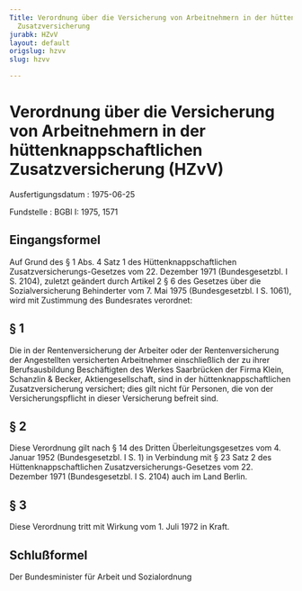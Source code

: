 ```yaml
---
Title: Verordnung über die Versicherung von Arbeitnehmern in der hüttenknappschaftlichen
  Zusatzversicherung
jurabk: HZvV
layout: default
origslug: hzvv
slug: hzvv

---
```


# Verordnung über die Versicherung von Arbeitnehmern in der hüttenknappschaftlichen Zusatzversicherung (HZvV)

Ausfertigungsdatum
:   1975-06-25

Fundstelle
:   BGBl I: 1975, 1571



## Eingangsformel

Auf Grund des § 1 Abs. 4 Satz 1 des Hüttenknappschaftlichen
Zusatzversicherungs-Gesetzes vom 22. Dezember 1971 (Bundesgesetzbl. I
S. 2104), zuletzt geändert durch Artikel 2 § 6 des Gesetzes über die
Sozialversicherung Behinderter vom 7. Mai 1975 (Bundesgesetzbl. I S.
1061), wird mit Zustimmung des Bundesrates verordnet:


## § 1

Die in der Rentenversicherung der Arbeiter oder der Rentenversicherung
der Angestellten versicherten Arbeitnehmer einschließlich der zu ihrer
Berufsausbildung Beschäftigten des Werkes Saarbrücken der Firma Klein,
Schanzlin & Becker, Aktiengesellschaft, sind in der
hüttenknappschaftlichen Zusatzversicherung versichert; dies gilt nicht
für Personen, die von der Versicherungspflicht in dieser Versicherung
befreit sind.


## § 2

Diese Verordnung gilt nach § 14 des Dritten Überleitungsgesetzes vom
4\. Januar 1952 (Bundesgesetzbl. I S. 1) in Verbindung mit § 23 Satz 2
des Hüttenknappschaftlichen Zusatzversicherungs-Gesetzes vom 22.
Dezember 1971 (Bundesgesetzbl. I S. 2104) auch im Land Berlin.


## § 3

Diese Verordnung tritt mit Wirkung vom 1. Juli 1972 in Kraft.


## Schlußformel

Der Bundesminister für Arbeit und Sozialordnung

